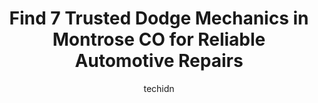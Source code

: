 ---
layout: ampstory
image: https://images.unsplash.com/photo-1548084564-80dcdf78c07d?ixlib=rb-4.0.3&ixid=MnwxMjA3fDB8MHxwaG90by1wYWdlfHx8fGVufDB8fHx8&auto=format&fit=crop&w=640&h=853&q=80
author: techidn
featured: false
description: For top-quality automotive repairs and maintenance, visit the 7 best Dodge Mechanic in Montrose CO, USA. Their reputation for excellence and their dedication to customer satisfaction make th
title: Find 7 Trusted Dodge Mechanics in Montrose CO for Reliable Automotive Repairs
cover:
   title: Find 7 Trusted Dodge Mechanics in Montrose CO for Reliable Automotive Repairs
   subtitle: Rickpate
   background: https://images.unsplash.com/photo-1548084564-80dcdf78c07d?ixlib=rb-4.0.3&ixid=MnwxMjA3fDB8MHxwaG90by1wYWdlfHx8fGVufDB8fHx8&auto=format&fit=crop&w=640&h=853&q=80

pages: 
 - layout: thirds
   top: <h1>#1 Americas Auto & Tire</h1>
   bottom: "<p>I scheduled a same day appointment for an alignment, mount and balance of snow tires. These mechanics performed this service and also corrected an issue I was unaware of </p>"
   background: https://www.knot35.com/toplist/wp-content/uploads/2023/06/best-dodge-mechanic-1-in-montrose-co-1685834220.jpeg
   backgroundblur: true
 - layout: thirds
   top: <h1>#2 Scotts Montrose Auto Repair</h1>
   bottom: "<p>2000 E Main St, Montrose, CO 81401, United States</p>"
   background: https://www.knot35.com/toplist/wp-content/uploads/2023/06/best-dodge-mechanic-2-in-montrose-co-1685834221.jpeg
   cta:
      link: https://www.knot35.com/toplist/find-7-trusted-dodge-mechanics-in-montrose-co-for-reliable-automotive-repairs/
      text: Find 7 Trusted Dodge Mechanics in Montrose CO for Reliable Automotive Repairs
 - layout: thirds
   top: <h1>#3 Mohrs Automotive</h1>
   bottom: "<p>1141 N Townsend Ave, Montrose, CO 81401, United States</p>"
   background: https://www.knot35.com/toplist/wp-content/uploads/2023/06/best-dodge-mechanic-3-in-montrose-co-1685834221.jpeg
   cta:
      link: https://www.knot35.com/toplist/find-7-trusted-dodge-mechanics-in-montrose-co-for-reliable-automotive-repairs/
      text: Find 7 Trusted Dodge Mechanics in Montrose CO for Reliable Automotive Repairs
 - layout: thirds
   top: <h1>#4 A&A Auto Customs Tires & Wheels, LLC</h1>
   bottom: "<p>530 N Townsend Ave, Montrose, CO 81401, United States</p>"
   background: https://images.unsplash.com/photo-1522441815192-d9f04eb0615c?ixlib=rb-4.0.3&ixid=MnwxMjA3fDB8MHxwaG90by1wYWdlfHx8fGVufDB8fHx8&auto=format&fit=crop&w=640&h=853&q=80
   cta:
      link: https://www.knot35.com/toplist/find-7-trusted-dodge-mechanics-in-montrose-co-for-reliable-automotive-repairs/
      text: Find 7 Trusted Dodge Mechanics in Montrose CO for Reliable Automotive Repairs
 - layout: thirds
   top: <h1>#5 Performance Muffler & Auto</h1>
   bottom: "<p>2352 E Main St, Montrose, CO 81401, United States</p>"
   background: https://images.unsplash.com/photo-1533735380053-eb8d0759b24a?ixlib=rb-4.0.3&ixid=MnwxMjA3fDB8MHxwaG90by1wYWdlfHx8fGVufDB8fHx8&auto=format&fit=crop&w=640&h=853&q=80
   cta:
      link: https://www.knot35.com/toplist/find-7-trusted-dodge-mechanics-in-montrose-co-for-reliable-automotive-repairs/
      text: Find 7 Trusted Dodge Mechanics in Montrose CO for Reliable Automotive Repairs
 - layout: thirds
   top: <h1>#6 Dads Automotive</h1>
   bottom: "<p>1210 N Townsend Ave, Montrose, CO 81401, United States</p>"
   background: https://images.unsplash.com/photo-1609083590460-7b8cc0ca65f8?ixlib=rb-4.0.3&ixid=MnwxMjA3fDB8MHxwaG90by1wYWdlfHx8fGVufDB8fHx8&auto=format&fit=crop&w=640&h=853&q=80
   cta:
      link: https://www.knot35.com/toplist/find-7-trusted-dodge-mechanics-in-montrose-co-for-reliable-automotive-repairs/
      text: Find 7 Trusted Dodge Mechanics in Montrose CO for Reliable Automotive Repairs
 - layout: thirds
   top: <h1>#7 Rons Auto Repair LLC</h1>
   bottom: "<p>60 S Hillcrest Dr, Montrose, CO 81401, United States</p>"
   background: https://images.unsplash.com/photo-1615749413727-825b59a857b5?ixlib=rb-4.0.3&ixid=MnwxMjA3fDB8MHxwaG90by1wYWdlfHx8fGVufDB8fHx8&auto=format&fit=crop&w=640&h=853&q=80
   cta:
      link: https://www.knot35.com/toplist/find-7-trusted-dodge-mechanics-in-montrose-co-for-reliable-automotive-repairs/
      text: Find 7 Trusted Dodge Mechanics in Montrose CO for Reliable Automotive Repairs
 - layout: thirds
   middle: Continue reading...
   background: https://images.unsplash.com/photo-1510906594845-bc082582c8cc?ixlib=rb-4.0.3&ixid=MnwxMjA3fDB8MHxwaG90by1wYWdlfHx8fGVufDB8fHx8&auto=format&fit=crop&w=640&h=853&q=80
   cta:
      link: https://www.knot35.com/toplist/find-7-trusted-dodge-mechanics-in-montrose-co-for-reliable-automotive-repairs/
      text: Find 7 Trusted Dodge Mechanics in Montrose CO for Reliable Automotive Repairs
      
---